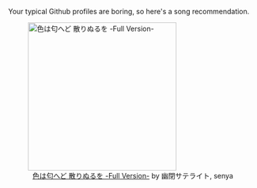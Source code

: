 Your typical Github profiles are boring, so here's a song recommendation.
<figure><img width="300" height="300" src="https://i.scdn.co/image/ab67616d0000b2733de3155e367a8594f979acdf" alt="色は匂へど 散りぬるを -Full Version-" /><figcaption align="center"><a href="https://open.spotify.com/track/0kgQi9x6ToRy4bdkEiQ5r6" target="_blank">色は匂へど 散りぬるを -Full Version-</a> by 幽閉サテライト, senya</figcaption></figure>
